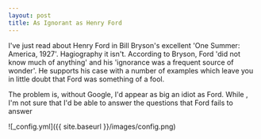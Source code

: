 ```yaml
---
layout: post
title: As Ignorant as Henry Ford
---
```


I've just read about Henry Ford in Bill Bryson's excellent 'One Summer: America, 1927'. Hagiography it isn't. According to Bryson, Ford 'did not know much of anything' and his 'ignorance was a frequent source of wonder'. He supports his case with a number of examples which leave you in little doubt that Ford was something of a fool.

The problem is, without Google, I'd appear as big an idiot as Ford. While , I'm not sure that I'd be able to answer the questions that Ford fails to answer

![_config.yml]({{ site.baseurl }}/images/config.png)


